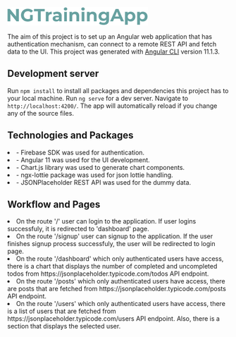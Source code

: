 <img src="https://github.com/aturancetin/angular-training-app/blob/main/src/assets/images/logo.png">


The aim of this project is to set up an Angular web application that has authentication mechanism, can connect to a remote REST API and fetch data to the UI. This project was generated with [Angular CLI](https://github.com/angular/angular-cli) version 11.1.3.

## Development server

Run `npm install` to install all packages and dependencies this project has to your local machine.
Run `ng serve` for a dev server. Navigate to `http://localhost:4200/`. The app will automatically reload if you change any of the source files.


## Technologies and Packages

<li> - Firebase SDK was used for authentication.</li>
<li> - Angular 11 was used for the UI development.</li>
<li> - Chart.js library was used to generate chart components.</li>
<li> - ngx-lottie package was used for json lottie handling.</li>
<li> - JSONPlaceholder REST API was used for the dummy data.</li>

## Workflow and Pages

<li> On the route '/' user can login to the application. If user logins successfuly, it is redirected to 'dashboard' page.</li>
<li> On the route '/signup' user can signup to the application. If the user finishes signup process successfuly, the user will be redirected to login page. </li>
<li> On the route '/dashboard' which only authenticated users have access, there is a chart that displays the number of completed and uncompleted todos from https://jsonplaceholder.typicode.com/todos API endpoint. </li>
<li> On the route '/posts' which only authenticated users have access, there are posts that are fetched from https://jsonplaceholder.typicode.com/posts API endpoint. </li>
<li> On the route '/users' which only authenticated users have access, there is a list of users that are fetched from https://jsonplaceholder.typicode.com/users API endpoint. Also, there is a section that displays the selected user. </li>
